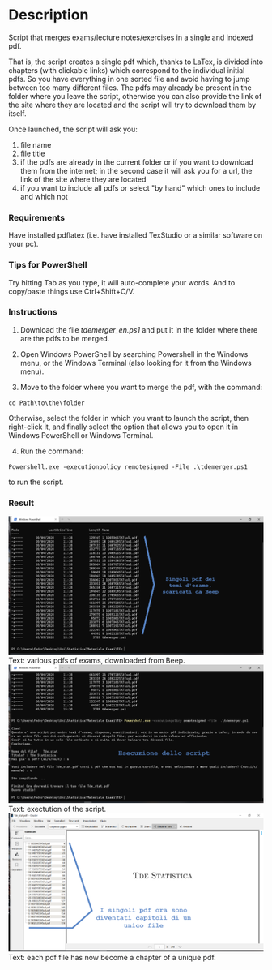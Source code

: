# Description

Script that merges exams/lecture notes/exercises in a single and indexed pdf.

That is, the script creates a single pdf which, thanks to LaTex, is divided into chapters (with clickable links) which correspond to the individual initial pdfs.
So you have everything in one sorted file and avoid having to jump between too many different files.
The pdfs may already be present in the folder where you leave the script, otherwise you can also provide the link of the site where they are located and the script will try to download them by itself.

Once launched, the script will ask you:
1. file name
2. file title
3. if the pdfs are already in the current folder or if you want to download them from the internet; in the second case it will ask you for a url, the link of the site where they are located
4. if you want to include all pdfs or select "by hand" which ones to include and which not

### Requirements

Have installed pdflatex (i.e. have installed TexStudio or a similar software on your pc).

### Tips for PowerShell

Try hitting Tab as you type, it will auto-complete your words. And to copy/paste things use Ctrl+Shift+C/V.

### Instructions

1. Download the file *tdemerger_en.ps1* and put it in the folder where there are the pdfs to be merged.

2. Open Windows PowerShell by searching Powershell in the Windows menu, or the Windows Terminal (also looking for it from the Windows menu).

3. Move to the folder where you want to merge the pdf, with the command:
```
cd Path\to\the\folder
```
Otherwise, select the folder in which you want to launch the script, then right-click it, and finally select the option that allows you to open it in Windows PowerShell or Windows Terminal.

4. Run the command:
```
Powershell.exe -executionpolicy remotesigned -File .\tdemerger.ps1
```
to run the script.

### Result

![result](s1.png)
Text: various pdfs of exams, downloaded from Beep.
![result](s2.png)
Text: exectution of the script.
![result](s3.png)
Text: each pdf file has now become a chapter of a unique pdf.
